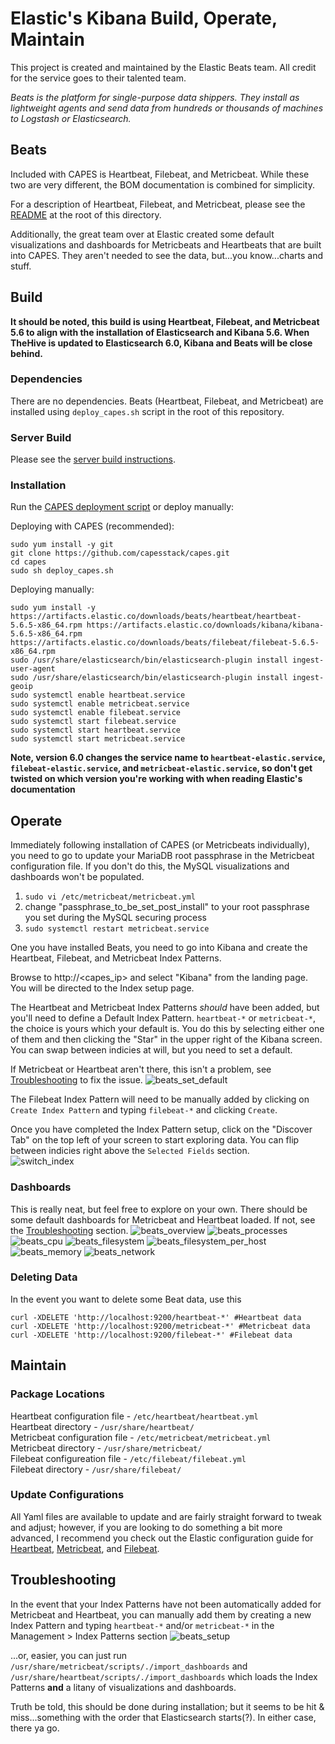 # Elastic's Kibana Build, Operate, Maintain
This project is created and maintained by the Elastic Beats team. All credit for the service goes to their talented team.

_Beats is the platform for single-purpose data shippers. They install as lightweight agents and send data from hundreds or thousands of machines to Logstash or Elasticsearch._

## Beats
Included with CAPES is Heartbeat, Filebeat, and Metricbeat. While these two are very different, the BOM documentation is combined for simplicity.

For a description of Heartbeat, Filebeat, and Metricbeat, please see the [README](README.md) at the root of this directory.

Additionally, the great team over at Elastic created some default visualizations and dashboards for Metricbeats and Heartbeats that are built into CAPES. They aren't needed to see the data, but...you know...charts and stuff.

## Build
**It should be noted, this build is using Heartbeat, Filebeat, and Metricbeat 5.6 to align with the installation of Elasticsearch and Kibana 5.6. When TheHive is updated to Elasticsearch 6.0, Kibana and Beats will be close behind.**

### Dependencies
There are no dependencies. Beats (Heartbeat, Filebeat, and Metricbeat) are installed using `deploy_capes.sh` script in the root of this repository.

### Server Build
Please see the [server build instructions](../docs/README.md#build-your-os).

### Installation
Run the [CAPES deployment script](../deploy_capes.sh) or deploy manually:

Deploying with CAPES (recommended):
```
sudo yum install -y git
git clone https://github.com/capesstack/capes.git
cd capes
sudo sh deploy_capes.sh
```
Deploying manually:
```
sudo yum install -y https://artifacts.elastic.co/downloads/beats/heartbeat/heartbeat-5.6.5-x86_64.rpm https://artifacts.elastic.co/downloads/kibana/kibana-5.6.5-x86_64.rpm https://artifacts.elastic.co/downloads/beats/filebeat/filebeat-5.6.5-x86_64.rpm
sudo /usr/share/elasticsearch/bin/elasticsearch-plugin install ingest-user-agent
sudo /usr/share/elasticsearch/bin/elasticsearch-plugin install ingest-geoip
sudo systemctl enable heartbeat.service
sudo systemctl enable metricbeat.service
sudo systemctl enable filebeat.service
sudo systemctl start filebeat.service
sudo systemctl start heartbeat.service
sudo systemctl start metricbeat.service
```
**Note, version 6.0 changes the service name to `heartbeat-elastic.service`, `filebeat-elastic.service`, and `metricbeat-elastic.service`, so don't get twisted on which version you're working with when reading Elastic's documentation**

## Operate
Immediately following installation of CAPES (or Metricbeats individually), you need to go to update your MariaDB root passphrase in the Metricbeat configuration file. If you don't do this, the MySQL visualizations and dashboards won't be populated.  
1. `sudo vi /etc/metricbeat/metricbeat.yml`
1. change "passphrase_to_be_set_post_install" to your root passphrase you set during the MySQL securing process
1. `sudo systemctl restart metricbeat.service`

One you have installed Beats, you need to go into Kibana and create the Heartbeat, Filebeat, and Metricbeat Index Patterns.

Browse to http://<capes_ip> and select "Kibana" from the landing page. You will be directed to the Index setup page.

The Heartbeat and Metricbeat Index Patterns _should_ have been added, but you'll need to define a Default Index Pattern. `heartbeat-*` or `metricbeat-*`, the choice is yours which your default is. You do this by selecting either one of them and then clicking the "Star" in the upper right of the Kibana screen. You can swap between indicies at will, but you need to set a default.

If Metricbeat or Heartbeat aren't there, this isn't a problem, see [Troubleshooting](https://github.com/capesstack/capes/blob/master/beats/build_operate_maintain.md#troubleshooting) to fix the issue.
![beats_set_default](img/beats_set_default.png)  

The Filebeat Index Pattern will need to be manually added by clicking on `Create Index Pattern` and typing `filebeat-*` and clicking `Create`.

Once you have completed the Index Pattern setup, click on the "Discover Tab" on the top left of your screen to start exploring data. You can flip between indicies right above the `Selected Fields` section.  
![switch_index](img/index_switch.png)

### Dashboards
This is really neat, but feel free to explore on your own. There should be some default dashboards for Metricbeat and Heartbeat loaded. If not, see the [Troubleshooting](https://github.com/capesstack/capes/blob/devel/beats/build_operate_maintain.md#troubleshooting) section.
![beats_overview](img/overview.png)
![beats_processes](img/processes.png)
![beats_cpu](img/cpu.png)
![beats_filesystem](img/filesystem.png)
![beats_filesystem_per_host](img/filesystem_per_host.png)
![beats_memory](img/memory.png)
![beats_network](img/network.png)

### Deleting Data
In the event you want to delete some Beat data, use this
```
curl -XDELETE 'http://localhost:9200/heartbeat-*' #Heartbeat data
curl -XDELETE 'http://localhost:9200/metricbeat-*' #Metricbeat data
curl -XDELETE 'http://localhost:9200/filebeat-*' #Filebeat data
```

## Maintain

### Package Locations
Heartbeat configuration file - `/etc/heartbeat/heartbeat.yml`  
Heartbeat directory - `/usr/share/heartbeat/`  
Metricbeat configuration file - `/etc/metricbeat/metricbeat.yml`  
Metricbeat directory - `/usr/share/metricbeat/`  
Filebeat configureation file - `/etc/filebeat/filebeat.yml`  
Filebeat directory - `/usr/share/filebeat/`  

### Update Configurations
All Yaml files are available to update and are fairly straight forward to tweak and adjust; however, if you are looking to do something a bit more advanced, I recommend you check out the Elastic configuration guide for [Heartbeat](https://www.elastic.co/guide/en/beats/heartbeat/5.6/heartbeat-getting-started.html), [Metricbeat](https://www.elastic.co/guide/en/beats/metricbeat/5.6/metricbeat-getting-started.html), and [Filebeat](https://www.elastic.co/guide/en/beats/filebeat/5.6/filebeat-getting-started.html).

## Troubleshooting
In the event that your Index Patterns have not been automatically added for Metricbeat and Heartbeat, you can manually add them by creating a new Index Pattern and typing `heartbeat-*` and/or `metricbeat-*` in the Management > Index Patterns section
![beats_setup](img/beats_setup.png)    

...or, easier, you can just run `/usr/share/metricbeat/scripts/./import_dashboards` and `/usr/share/heartbeat/scripts/./import_dashboards` which loads the Index Patterns **and** a litany of visualizations and dashboards.

Truth be told, this should be done during installation; but it seems to be hit & miss...something with the order that Elasticsearch starts(?). In either case, there ya go.
